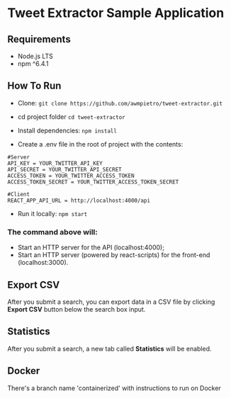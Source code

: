 # Tweet Extractor Sample Application

## Requirements

- Node.js LTS
- npm ^6.4.1

## How To Run

- Clone:
`git clone https://github.com/awmpietro/tweet-extractor.git`

- cd project folder
`cd tweet-extractor`

- Install dependencies:
`npm install`

- Create a .env file in the root of project with the contents:
```
#Server
API_KEY = YOUR_TWITTER_API_KEY
API_SECRET = YOUR_TWITTER_API_SECRET
ACCESS_TOKEN = YOUR_TWITTER_ACCESS_TOKEN
ACCESS_TOKEN_SECRET = YOUR_TWITTER_ACCESS_TOKEN_SECRET

#Client
REACT_APP_API_URL = http://localhost:4000/api
```
- Run it locally:
`npm start`

###  The command above will:
- Start an HTTP server for the API (localhost:4000);
- Start an HTTP server (powered by react-scripts) for the front-end (localhost:3000).

## Export CSV

After you submit a search, you can export data in a CSV file by clicking **Export CSV** button below the search box input.

## Statistics

After you submit a search, a new tab called **Statistics** will be enabled.

## Docker

There's a branch name 'containerized' with instructions to run on Docker